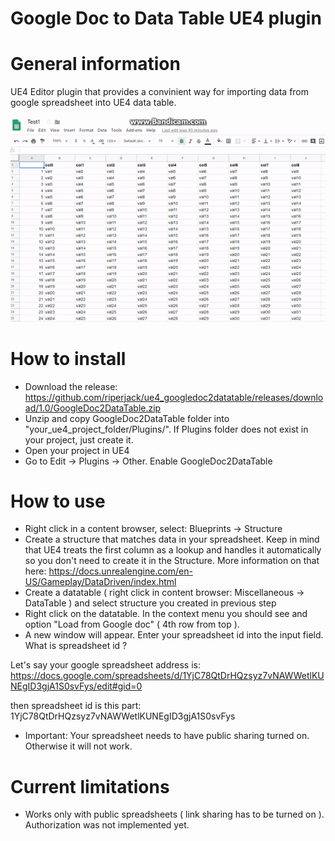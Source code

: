 # Google Doc to Data Table UE4 plugin 

# General information
UE4 Editor plugin that provides a convinient way for importing data from google spreadsheet into UE4 data table.

![Alt Text](Resources/demo.gif)

# How to install
* Download the release:
https://github.com/riperjack/ue4_googledoc2datatable/releases/download/1.0/GoogleDoc2DataTable.zip
* Unzip and copy GoogleDoc2DataTable folder into "your_ue4_project_folder/Plugins/". If Plugins folder does not exist in your project, just create it.
* Open your project in UE4
* Go to Edit -> Plugins -> Other. Enable GoogleDoc2DataTable 

# How to use

* Right click in a content browser, select: Blueprints -> Structure 
* Create a structure that matches data in your spreadsheet. Keep in mind that UE4 treats the first column as a lookup and handles it automatically so you don't need to create it in the Structure. More information on that here: https://docs.unrealengine.com/en-US/Gameplay/DataDriven/index.html
* Create a datatable ( right click in content browser: Miscellaneous -> DataTable ) and select structure you created in previous step
* Right click on the datatable. In the context menu you should see and option "Load from Google doc" ( 4th row from top ).
* A new window will appear. Enter your spreadsheet id into the input field. What is spreadsheet id ?

Let's say your google spreadsheet address is:
https://docs.google.com/spreadsheets/d/1YjC78QtDrHQzsyz7vNAWWetlKUNEgID3gjA1S0svFys/edit#gid=0

then spreadsheet id is this part: 1YjC78QtDrHQzsyz7vNAWWetlKUNEgID3gjA1S0svFys

* Important: Your spreadsheet needs to have public sharing turned on. Otherwise it will not work.

# Current limitations
* Works only with public spreadsheets ( link sharing has to be turned on ). Authorization was not implemented yet. 